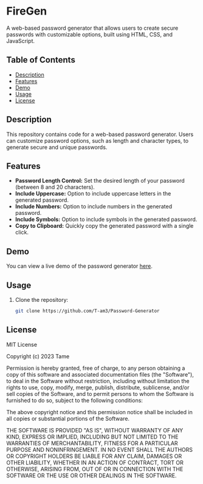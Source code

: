 # FireGen

A web-based password generator that allows users to create secure passwords with customizable options, built using HTML, CSS, and JavaScript.

## Table of Contents

- [Description](#description)
- [Features](#features)
- [Demo](#demo)
- [Usage](#usage)
- [License](#license)

## Description

This repository contains code for a web-based password generator. Users can customize password options, such as length and character types, to generate secure and unique passwords.

## Features

- **Password Length Control:** Set the desired length of your password (between 8 and 20 characters).
- **Include Uppercase:** Option to include uppercase letters in the generated password.
- **Include Numbers:** Option to include numbers in the generated password.
- **Include Symbols:** Option to include symbols in the generated password.
- **Copy to Clipboard:** Quickly copy the generated password with a single click.

## Demo

You can view a live demo of the password generator [here](https://tame.wtf/Demos/Password%20Generator/).

## Usage

1. Clone the repository:

   ```bash
   git clone https://github.com/T-am3/Password-Generator

## License
MIT License

Copyright (c) 2023 Tame

Permission is hereby granted, free of charge, to any person obtaining a copy
of this software and associated documentation files (the "Software"), to deal
in the Software without restriction, including without limitation the rights
to use, copy, modify, merge, publish, distribute, sublicense, and/or sell
copies of the Software, and to permit persons to whom the Software is
furnished to do so, subject to the following conditions:

The above copyright notice and this permission notice shall be included in all
copies or substantial portions of the Software.

THE SOFTWARE IS PROVIDED "AS IS", WITHOUT WARRANTY OF ANY KIND, EXPRESS OR
IMPLIED, INCLUDING BUT NOT LIMITED TO THE WARRANTIES OF MERCHANTABILITY,
FITNESS FOR A PARTICULAR PURPOSE AND NONINFRINGEMENT. IN NO EVENT SHALL THE
AUTHORS OR COPYRIGHT HOLDERS BE LIABLE FOR ANY CLAIM, DAMAGES OR OTHER
LIABILITY, WHETHER IN AN ACTION OF CONTRACT, TORT OR OTHERWISE, ARISING FROM,
OUT OF OR IN CONNECTION WITH THE SOFTWARE OR THE USE OR OTHER DEALINGS IN THE
SOFTWARE.
